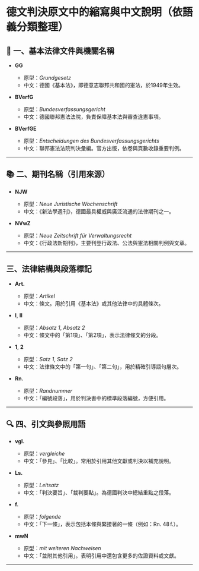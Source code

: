 # 德文判決原文中的縮寫與中文說明（依語義分類整理）

## 📘 一、基本法律文件與機關名稱

- **GG**  
  - 原型：*Grundgesetz*  
  - 中文：德國《基本法》，即德意志聯邦共和國的憲法，於1949年生效。


- **BVerfG**  
  - 原型：*Bundesverfassungsgericht*  
  - 中文：德國聯邦憲法法院，負責保障基本法與審查違憲事項。

- **BVerfGE**  
  - 原型：*Entscheidungen des Bundesverfassungsgerichts*  
  - 中文：聯邦憲法法院判決彙編。官方出版，依卷與頁數收錄重要判例。

---

## 📚 二、期刊名稱（引用來源）

- **NJW**  
  - 原型：*Neue Juristische Wochenschrift*  
  - 中文：《新法學週刊》，德國最具權威與廣泛流通的法律期刊之一。

- **NVwZ**  
  - 原型：*Neue Zeitschrift für Verwaltungsrecht*  
  - 中文：《行政法新期刊》，主要刊登行政法、公法與憲法相關判例與文章。

---

## 三、法律結構與段落標記

- **Art.**  
  - 原型：*Artikel*  
  - 中文：條文。用於引用《基本法》或其他法律中的具體條次。

- **I**, **II**  
  - 原型：*Absatz 1*, *Absatz 2*  
  - 中文：條文中的「第1項」、「第2項」，表示法律條文的分段。

- **1**, **2**  
  - 原型：*Satz 1*, *Satz 2*  
  - 中文：法律條文中的「第一句」、「第二句」，用於精確引導語句層次。

- **Rn.**  
  - 原型：*Randnummer*  
  - 中文：「編號段落」，用於判決書中的標準段落編號，方便引用。

***

## 🔍 四、引文與參照用語

- **vgl.**  
  - 原型：*vergleiche*  
  - 中文：「參見」、「比較」。常用於引用其他文獻或判決以補充說明。

- **Ls.**  
  - 原型：*Leitsatz*  
  - 中文：「判決要旨」、「裁判要點」。為德國判決中總結重點之段落。

- **f.**  
  - 原型：*folgende*  
  - 中文：「下一條」，表示包括本條與緊接著的一條（例如：Rn. 48 f.）。

- **mwN**  
  - 原型：*mit weiteren Nachweisen*  
  - 中文：「並附其他引用」。表明引用中還包含更多的佐證資料或文獻。

***
